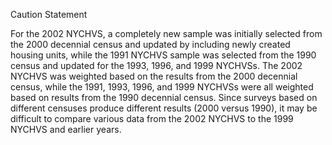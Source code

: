 Caution Statement

For the 2002 NYCHVS, a completely new sample was initially selected from the 2000 decennial census and updated by including newly created housing units, while the 1991 NYCHVS sample was selected from the 1990 census and updated for the 1993, 1996, and 1999 NYCHVSs.
The 2002 NYCHVS was weighted based on the results from the 2000 decennial census, while the 1991, 1993, 1996, and 1999 NYCHVSs were all weighted based on results from the 1990 decennial census. Since surveys based on different censuses produce different results (2000 versus 1990), it may be difficult to compare various data from the 2002 NYCHVS to the 1999 NYCHVS and earlier years.